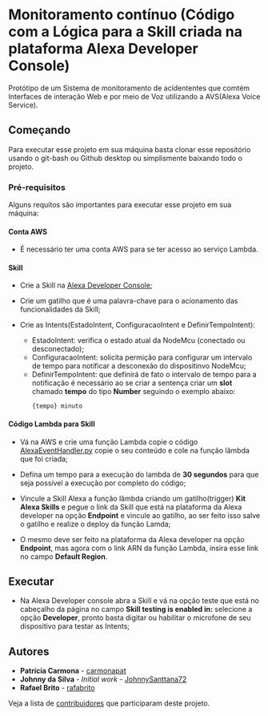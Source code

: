# Monitoramento contínuo (Código com a Lógica para a Skill criada na plataforma Alexa Developer Console)

Protótipo de um Sistema de monitoramento de acidententes que comtém Interfaces de interação Web e por meio de Voz utilizando a AVS(Alexa Voice Service). 

## Começando

Para executar esse projeto em sua máquina basta clonar esse repositório usando o git-bash ou Github desktop ou simplismente baixando todo o projeto. 


### Pré-requisitos

Alguns requitos são importantes para executar esse projeto em sua máquina:

#### Conta AWS

* É necessário ter uma conta AWS para se ter acesso ao serviço Lambda.

#### Skill

* Crie a Skill na [Alexa Developer Console](https://developer.amazon.com/alexa/console/ask);

* Crie um gatilho que é uma palavra-chave para o acionamento das funcionalidades da Skill;

* Crie as Intents(EstadoIntent, ConfiguracaoIntent e DefinirTempoIntent):
	- EstadoIntent: verifica o estado atual da NodeMcu (conectado ou desconectado);
	- ConfiguracaoIntent: solicita permição para configurar um intervalo de tempo para notificar a desconexão do dispositinvo NodeMcu;
	- DefinirTempoIntent: que definirá de fato o intervalo de tempo para a notificação é necessário ao se criar a sentença criar um **slot** chamado **tempo** do tipo **Number** seguindo o exemplo abaixo:
		```
		{tempo} minuto
		```
#### Código Lambda para Skill

* Vá na AWS e crie uma função Lambda copie o código [AlexaEventHandler.py](https://github.com/JohnnySanttana72/Problema3-SD/tree/main/lambdaAlexaEventHandler) copie o seu conteúdo e cole na função lâmbda que foi criada;

* Defina um tempo para a execução do lambda de **30 segundos** para que seja possível a execução por completo do código;

* Vincule a Skill Alexa a função lâmbda criando um gatilho(trigger) **Kit Alexa Skills** e pegue o link da Skill que está na plataforma da Alexa developer na opção **Endpoint** e vincule ao gatilho, ao ser feito isso salve o gatilho e realize o deploy da função Lamda;

* O mesmo deve ser feito na plataforma da Alexa developer na opção **Endpoint**, mas agora com o link ARN da função Lambda, insira esse link no campo **Default Region**.

## Executar

* Na Alexa Developer console abra a Skill e vá na opção teste que está no cabeçalho da página no campo **Skill testing is enabled in:** selecione a opção **Developer**, pronto basta digitar ou habilitar o microfone de seu dispositivo para testar as Intents;

## Autores

* **Patrícia Carmona** - [carmonapat](https://github.com/carmonapat)
* **Johnny da Silva** - *Initial work* - [JohnnySanttana72](https://github.com/JohnnySanttana72)
* **Rafael Brito** - [rafabrito](https://github.com/rafabrito)

Veja a lista de [contribuidores](https://github.com/JohnnySanttana72/Problema3-SD/graphs/contributors) que participaram deste projeto.


